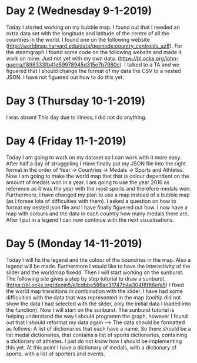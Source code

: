 # Day 2 (Wednesday 9-1-2019)
Today I started working on my bubble map. I found out that I needed an extra data set with the longitude and latitude of the centre of all the countries in the world. I found one on the following website (http://worldmap.harvard.edu/data/geonode:country_centroids_az8). For the steamgraph I found some code on the following website and made it work on mine. Just not yet with my own data. (https://bl.ocks.org/john-guerra/f898333fb41d69978945d315e7b7980c).
I talked to a TA and we figuered that I should change the format of my data the CSV to a nested JSON. I have not figuered out how to do this yet.

# Day 3 (Thursday 10-1-2019)
I was absent This day due to illness, I did not do anything.

# Day 4 (Friday 11-1-2019)
Today I am going to work on my dataset so I can work with it more easy. After half a day of struggeling I Have finally put my JSON file into the right format in the order of Year -> Countries -> Medals -> Sports and Athletes. Now I am going to make the world map that that is colour dependent on the amount of medals won in a year. I am going to use the year 2016 as reference as it was the year with the most sports and therefore medals won. Furthermore, I have changed my plan to use a map instead of a bubble map (as I forsee lots of difficulties with them).
I asked a question on how to format my nested json file and I have finally figuered out how. I now have a map with colours and the data in each country how many medals there are. After I put in a legend I can now continue with the next visualisations.


# Day 5 (Monday 14-11-2019)
Today I will fix the legend and the colour of the boundries in the map. Also a legend will be made. Furthermore I would like to have the interactivity of the slider and the worldmap fixedd. Then I will start working on the sunburst. The following site gives a step by step tutorial to draw a sunburst. (https://bl.ocks.org/denjn5/e1cdbbe586ac31747b4a304f8f86efa5)
I fixed the world map transitions in combination with the slider. I have had some difficulties with the data that was represented in the map (tooltip did not show the data I had selected with the silder, only the initial data I loaded into the function). Now I will start on the sunburst.
The sunburst tutorial is helping understand the way I should programm the graph, however I found out that I should reformat my data again --> The data should be formatted as follows:
A list of dictionaries that each have a name. So there should be a list medal dictionaries, that contains a list of sports dictionaries, containing a dictionary of athletes. I just do not know how I should be implementing this yet. At this point I have a dictionary of medals, with a dictionary of sports, with a list of sporters and events.
